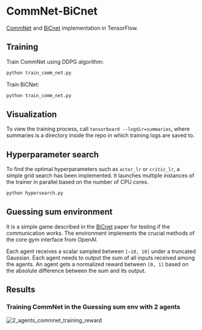 # CommNet-BiCnet
[CommNet](https://arxiv.org/abs/1605.07736) and [BiCnet](https://arxiv.org/abs/1703.10069) implementation in TensorFlow.

## Training
Train CommNet using DDPG algorithm:
```sh
python train_comm_net.py
```

Train BiCNet:
```sh
python train_comm_net.py
```

## Visualization
To view the training process, call `tensorboard --logdir=summaries`, where summaries is a directory inside the repo in which training logs are saved to.

## Hyperparameter search
To find the optimal hyperparameters such as `actor_lr` or `critic_lr`, a simple grid search has been implemented. It launches multiple instances of the trainer in parallel based on the number of CPU cores.
```sh
python hypersearch.py
```

## Guessing sum environment
It is a simple game described in the [BiCnet](https://arxiv.org/abs/1703.10069) paper for testing if the communication works. The environment implements the crucial methods of the core gym interface from OpenAI.

Each agent receives a scalar sampled between `[−10, 10]` under a truncated Gaussian. Each agent needs to output the sum of all inputs received among the agents. An agent gets a normalized reward between `[0, 1]` based on the absolute difference between the sum and its output.

## Results
### Training CommNet in the Guessing sum env with 2 agents
![2_agents_commnet_training_reward](docs/2_agents_commnet.png)